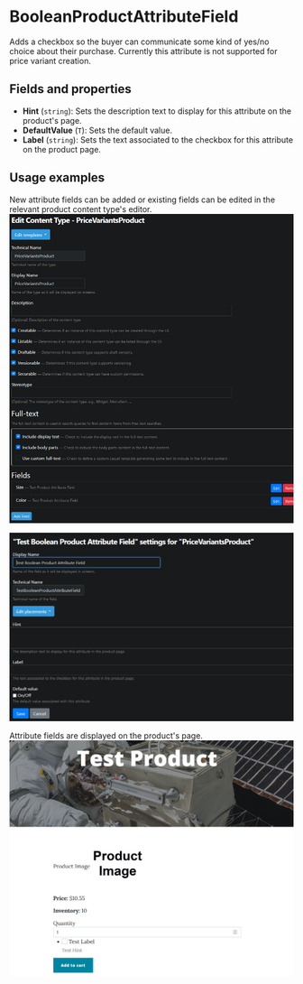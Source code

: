 # BooleanProductAttributeField

Adds a checkbox so the buyer can communicate some kind of yes/no choice about their purchase. Currently this attribute is not supported for price variant creation.

## Fields and properties
- **Hint** (`string`): Sets the description text to display for this attribute on the product's page.
- **DefaultValue** (`T`): Sets the default value.
- **Label** (`string`): Sets the text associated to the checkbox for this attribute on the product page.

## Usage examples
New attribute fields can be added or existing fields can be edited in the relevant product content type's editor.
![image](../assets/images/boolean-product-attribute/content-type-editor-example.png)

![image](../assets/images/boolean-product-attribute/attribute-field-editor-example.png)

Attribute fields are displayed on the product's page.
![image](../assets/images/boolean-product-attribute/attribute-field-display-example.png)
